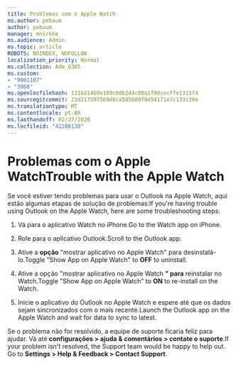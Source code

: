 ```yaml
---
title: Problemas com o Apple Watch
ms.author: pebaum
author: pebaum
manager: mnirkhe
ms.audience: Admin
ms.topic: article
ROBOTS: NOINDEX, NOFOLLOW
localization_priority: Normal
ms.collection: Adm_O365
ms.custom:
- "9001107"
- "3068"
ms.openlocfilehash: 131b21469e189c0db2d4c88a1f90cecffe1315f4
ms.sourcegitcommit: 23d217597369d0ca585600f9454171e7c133c30e
ms.translationtype: MT
ms.contentlocale: pt-BR
ms.lasthandoff: 02/27/2020
ms.locfileid: "42288138"
---
```

# <a name="trouble-with-the-apple-watch"></a><span data-ttu-id="4afb5-102">Problemas com o Apple Watch</span><span class="sxs-lookup"><span data-stu-id="4afb5-102">Trouble with the Apple Watch</span></span>

<span data-ttu-id="4afb5-103">Se você estiver tendo problemas para usar o Outlook na Apple Watch, aqui estão algumas etapas de solução de problemas:</span><span class="sxs-lookup"><span data-stu-id="4afb5-103">If you're having trouble using Outlook on the Apple Watch, here are some troubleshooting steps:</span></span> 

1. <span data-ttu-id="4afb5-104">Vá para o aplicativo Watch no iPhone.</span><span class="sxs-lookup"><span data-stu-id="4afb5-104">Go to the Watch app on iPhone.</span></span>

2. <span data-ttu-id="4afb5-105">Role para o aplicativo Outlook.</span><span class="sxs-lookup"><span data-stu-id="4afb5-105">Scroll to the Outlook app.</span></span>

3. <span data-ttu-id="4afb5-106">Ative a **opção** "mostrar aplicativo no Apple Watch" para desinstalá-lo.</span><span class="sxs-lookup"><span data-stu-id="4afb5-106">Toggle "Show App on Apple Watch" to **OFF** to uninstall.</span></span>

4. <span data-ttu-id="4afb5-107">Ative a opção "mostrar aplicativo no Apple Watch **" para** reinstalar no Watch.</span><span class="sxs-lookup"><span data-stu-id="4afb5-107">Toggle "Show App on Apple Watch" to **ON** to re-install on the Watch.</span></span>

5. <span data-ttu-id="4afb5-108">Inicie o aplicativo do Outlook no Apple Watch e espere até que os dados sejam sincronizados com o mais recente.</span><span class="sxs-lookup"><span data-stu-id="4afb5-108">Launch the Outlook app on the Apple Watch and wait for data to sync to latest.</span></span> 

<span data-ttu-id="4afb5-109">Se o problema não for resolvido, a equipe de suporte ficaria feliz para ajudar. Vá até **configurações > ajuda & comentários > contate o suporte**.</span><span class="sxs-lookup"><span data-stu-id="4afb5-109">If your problem isn't resolved, the Support team would be happy to help out. Go to **Settings > Help & Feedback > Contact Support**.</span></span> 